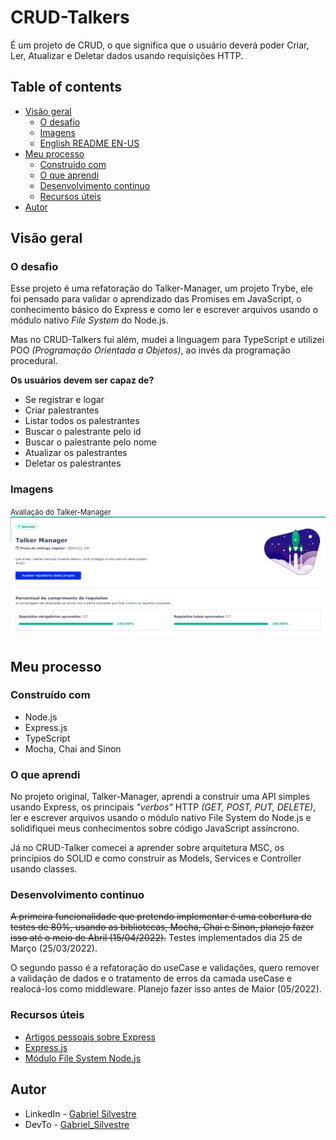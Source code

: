 # CRUD-Talkers
É um projeto de CRUD, o que significa que o usuário deverá poder Criar, Ler, Atualizar e Deletar dados usando requisições HTTP.

## Table of contents

- [Visão geral](#visão-geral)
  - [O desafio](#o-desafio)
  - [Imagens](#imagens)
  - [English README EN-US](../README.md)
- [Meu processo](#meu-processo)
  - [Construído com](#construído-com)
  - [O que aprendi](#o-que-aprendi)
  - [Desenvolvimento continuo](#desenvolvimento-continuo)
  - [Recursos úteis](#recursos-úteis)
- [Autor](#autor)


## Visão geral

### O desafio

Esse projeto é uma refatoração do Talker-Manager, um projeto Trybe, ele foi pensado para validar o aprendizado das Promises em JavaScript, o conhecimento básico do Express e como ler e escrever arquivos usando o módulo nativo _File System_ do Node.js.

Mas no CRUD-Talkers fui além, mudei a linguagem para TypeScript e utilizei POO _(Programação Orientada a Objetos)_, ao invés da programação procedural.

__Os usuários devem ser capaz de?__
- Se registrar e logar
- Criar palestrantes
- Listar todos os palestrantes
- Buscar o palestrante pelo id
- Buscar o palestrante pelo nome
- Atualizar os palestrantes
- Deletar os palestrantes


### Imagens

<small>Avaliação do Talker-Manager</small>
![](./talker_manager_evaluator.png)


## Meu processo

### Construído com

- Node.js
- Express.js
- TypeScript
- Mocha, Chai and Sinon

### O que aprendi

No projeto original, Talker-Manager, aprendi a construir uma API simples usando Express, os principais _"verbos"_ HTTP _(GET, POST, PUT, DELETE)_, ler e escrever arquivos usando o módulo nativo File System do Node.js e solidifiquei meus conhecimentos sobre código JavaScript assíncrono.

Já no CRUD-Talker comecei a aprender sobre arquitetura MSC, os princípios do SOLID e como construir as Models, Services e Controller usando classes.

### Desenvolvimento continuo

~~A primeira funcionalidade que pretendo implementar é uma cobertura de testes de 80%, usando as bibliotecas, Mocha, Chai e Sinon, planejo fazer isso até o meio de Abril (15/04/2022).~~ Testes implementados dia 25 de Março (25/03/2022).

O segundo passo é a refatoração do useCase e validações, quero remover a validação de dados e o tratamento de erros da camada useCase e realocá-los como middleware. Planejo fazer isso antes de Maior (05/2022).

### Recursos úteis

- [Artigos pessoais sobre Express](https://dev.to/gabrielhsilvestre/series/17270)
- [Express.js](http://expressjs.com/en/4x/api.html)
- [Módulo File System Node.js](https://nodejs.org/dist/latest-v16.x/docs/api/fs.html)

## Autor

- LinkedIn - [Gabriel Silvestre](https://www.linkedin.com/in/gabrielh-silvestre/)
- DevTo - [Gabriel_Silvestre](https://dev.to/gabrielhsilvestre)
